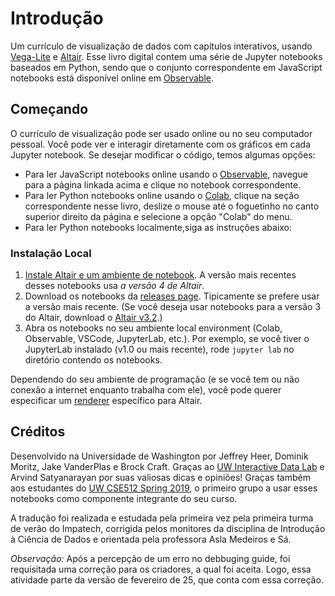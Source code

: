 # Introdução

Um currículo de visualização de dados com capítulos interativos, usando [Vega-Lite](https://vega.github.io/vega-lite/) e [Altair](https://altair-viz.github.io/). Esse livro digital contem uma série de Jupyter notebooks baseados em Python, sendo que o conjunto correspondente em JavaScript notebooks está disponível online em [Observable](https://observablehq.com/@uwdata/data-visualization-curriculum).

## Começando

O currículo de visualização pode ser usado online ou no seu computador pessoal. Você pode ver e interagir diretamente com os gráficos em cada Jupyter notebook. Se desejar modificar o código, temos algumas opções:

- Para ler JavaScript notebooks online usando o [Observable](https://observablehq.com/), navegue para a página linkada acima e clique no notebook correspondente.
- Para ler Python notebooks online usando o [Colab](https://colab.research.google.com/), clique na seção correspondente nesse livro, deslize o mouse até o foguetinho no canto superior direito da página e selecione a opção "Colab" do menu.
- Para ler Python notebooks localmente,siga as instruções abaixo:

### Instalação Local 

1. [Instale Altair e um ambiente de notebook](https://altair-viz.github.io/getting_started/installation.html). A versão mais recentes desses notebooks usa _a versão 4 de Altair_.
2. Download os notebooks da [releases page](https://github.com/uwdata/visualization-curriculum/releases). Tipicamente se prefere usar a versão mais recente.  (Se você deseja usar notebooks para a versão 3 do Altair, download o [Altair v3.2](https://github.com/uwdata/visualization-curriculum/releases/tag/altair-v3).)
3. Abra os notebooks no seu ambiente local environment (Colab, Observable, VSCode, JupyterLab, etc.). Por exemplo, se você tiver o JupyterLab instalado (v1.0 ou mais recente), rode `jupyter lab` no diretório contendo os notebooks.

Dependendo do seu ambiente de programação (e se você tem ou não conexão a internet enquanto trabalha com ele), você pode querer especificar um [renderer](https://altair-viz.github.io/user_guide/display_frontends.html) específico para Altair.

## Créditos

Desenvolvido na Universidade de Washington por Jeffrey Heer, Dominik Moritz, Jake VanderPlas e Brock Craft. Graças ao [UW Interactive Data Lab](https://idl.cs.washington.edu/) e Arvind Satyanarayan por suas valiosas dicas e opiniões! Graças também aos estudantes do [UW CSE512 Spring 2019](https://courses.cs.washington.edu/courses/cse512/19sp/), o primeiro grupo a usar esses notebooks como componente integrante do seu curso.

A tradução foi realizada e estudada pela primeira vez pela primeira turma de verão do Impatech, corrigida pelos monitores da disciplina de Introdução à Ciência de Dados e orientada pela professora Asla Medeiros e Sá.


_Observação:_ Após a percepção de um erro no debbuging guide, foi requisitada uma correção para os criadores, a qual foi aceita. Logo, essa atividade parte da versão de fevereiro de 25, que conta com essa correção.